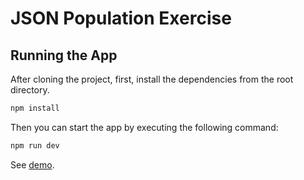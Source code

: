 # JSON Population Exercise

## Running the App

After cloning the project, first, install the dependencies from the root directory.

```bash
npm install
```

Then you can start the app by executing the following command:

```bash
npm run dev
```

See [demo](https://json-application-exercise.web.app/).

